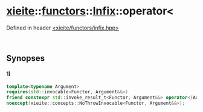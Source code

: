# [xieite](../../../../../../xieite.md)\:\:[functors](../../../../../../functors.md)\:\:[Infix<Functor>](../../../../infix.md)\:\:operator<
Defined in header [<xieite/functors/infix.hpp>](../../../../../../../include/xieite/functors/infix.hpp)

&nbsp;

## Synopses
#### 1)
```cpp
template<typename Argument>
requires(std::invocable<Functor, Argument&&>)
friend constexpr std::invoke_result_t<Functor, Argument&&> operator<(Argument&& argument, const xieite::functors::Infix<Functor>& infix)
noexcept(xieite::concepts::NoThrowInvocable<Functor, Argument&&>);
```
